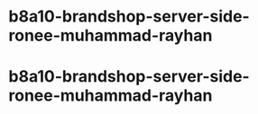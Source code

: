 # b8a10-brandshop-server-side-ronee-muhammad-rayhan
# b8a10-brandshop-server-side-ronee-muhammad-rayhan
